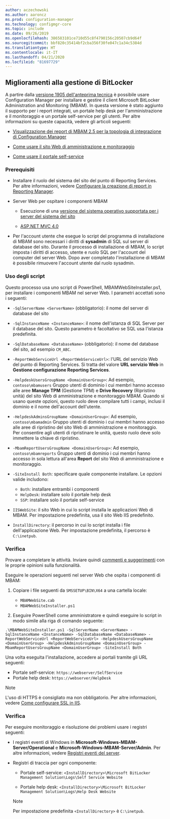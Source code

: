 ```yaml
---
author: aczechowski
ms.author: aaroncz
ms.prod: configuration-manager
ms.technology: configmgr-core
ms.topic: include
ms.date: 09/26/2019
ms.openlocfilehash: 386583101ce710d55c8f4790156c20507cb9d64f
ms.sourcegitcommit: bbf820c35414bf2cba356f30fe047c1a34c5384d
ms.translationtype: HT
ms.contentlocale: it-IT
ms.lasthandoff: 04/21/2020
ms.locfileid: "81697729"
---
```

## <a name="improvements-to-bitlocker-management"></a><a name="bkmk_bitlocker"></a> Miglioramenti alla gestione di BitLocker

<!--3601034-->

A partire dalla [versione 1905 dell'anteprima tecnica](../../technical-preview-1905.md#bkmk_bitlocker) è possibile usare Configuration Manager per installare e gestire il client Microsoft BitLocker Administration and Monitoring (MBAM). In questa versione è stato aggiunto il supporto per i report integrati, un portale help desk per l'amministrazione e il monitoraggio e un portale self-service per gli utenti. Per altre informazioni su queste capacità, vedere gli articoli seguenti:

- [Visualizzazione dei report di MBAM 2.5 per la topologia di integrazione di Configuration Manager](https://docs.microsoft.com/microsoft-desktop-optimization-pack/mbam-v25/viewing-mbam-25-reports-for-the-configuration-manager-integration-topology)

- [Come usare il sito Web di amministrazione e monitoraggio](https://docs.microsoft.com/microsoft-desktop-optimization-pack/mbam-v25/how-to-use-the-administration-and-monitoring-website)

- [Come usare il portale self-service](https://docs.microsoft.com/microsoft-desktop-optimization-pack/mbam-v25/how-to-use-the-self-service-portal-to-regain-access-to-a-computer-mbam-25)

### <a name="prerequisites"></a>Prerequisiti

- Installare il ruolo del sistema del sito del punto di Reporting Services. Per altre informazioni, vedere [Configurare la creazione di report in Reporting Manager](../../../../servers/manage/configuring-reporting.md).

- Server Web per ospitare i componenti MBAM

  - Esecuzione di una [versione del sistema operativo supportata per i server del sistema del sito](../../../../plan-design/configs/supported-operating-systems-for-site-system-servers.md)

  - [ASP.NET MVC 4.0](https://docs.microsoft.com/aspnet/mvc/mvc4)

- Per l'account utente che esegue lo script del programma di installazione di MBAM sono necessari i diritti di **sysadmin** di SQL sul server di database del sito. Durante il processo di installazione di MBAM, lo script imposta i diritti di accesso, utente e ruolo SQL per l'account del computer del server Web. Dopo aver completato l'installazione di MBAM è possibile rimuovere l'account utente dal ruolo sysadmin.

### <a name="script-usage"></a>Uso degli script

Questo processo usa uno script di PowerShell, MBAMWebSiteInstaller.ps1, per installare i componenti MBAM nel server Web. I parametri accettati sono i seguenti:

- `-SqlServerName <ServerName>` (obbligatorio): il nome del server di database del sito

- `-SqlInstanceName <InstanceName>`: il nome dell'istanza di SQL Server per il database del sito. Questo parametro è facoltativo se SQL usa l'istanza predefinita.

- `-SqlDatabaseName <DatabaseName>` (obbligatorio): il nome del database del sito, ad esempio `CM_ABC`.

- `-ReportWebServiceUrl <ReportWebServiceUrl>`: l'URL del servizio Web del punto di Reporting Services. Si tratta del valore **URL servizio Web** in **Gestione configurazione Reporting Services**.

- `-HelpdeskUsersGroupName <DomainUserGroup>`: Ad esempio, `contoso\mbamusers` Gruppo utenti di dominio i cui membri hanno accesso alle aree **Manage TPM** (Gestione TPM) e **Drive Recovery** (Ripristino unità) del sito Web di amministrazione e monitoraggio MBAM. Quando si usano queste opzioni, questo ruolo deve compilare tutti i campi, inclusi il dominio e il nome dell'account dell'utente.

- `-HelpdeskAdminsGroupName <DomainUserGroup>`: Ad esempio, `contoso\mbamadmin` Gruppo utenti di dominio i cui membri hanno accesso alle aree di ripristino del sito Web di amministrazione e monitoraggio. Per consentire agli utenti di ripristinare le unità, questo ruolo deve solo immettere la chiave di ripristino.

- `-MbamReportUsersGroupName <DomainUserGroup>`: Ad esempio, `contoso\mbamreports` Gruppo utenti di dominio i cui membri hanno accesso in sola lettura all'area **Report** del sito Web di amministrazione e monitoraggio.

- `-SiteInstall Both`: specificare quale componente installare. Le opzioni valide includono:
  - `Both`: installare entrambi i componenti
  - `HelpDesk`: installare solo il portale help desk
  - `SSP`: installare solo il portale self-service

- `IISWebSite`: il sito Web in cui lo script installa le applicazioni Web di MBAM. Per impostazione predefinita, usa il sito Web IIS predefinito.

- `InstallDirectory`: il percorso in cui lo script installa i file dell'applicazione Web. Per impostazione predefinita, il percorso è `C:\inetpub`.

### <a name="try-it-out"></a>Verifica

Provare a completare le attività. Inviare quindi [commenti e suggerimenti](../../../../understand/find-help.md#product-feedback) con le proprie opinioni sulla funzionalità.

Eseguire le operazioni seguenti nel server Web che ospita i componenti di MBAM:

1. Copiare i file seguenti da `SMSSETUP\BIN\X64` a una cartella locale:

    - `MBAMWebSite.cab`
    - `MBAMWebSiteInstaller.ps1`

1. Eseguire PowerShell come amministratore e quindi eseguire lo script in modo simile alla riga di comando seguente:

  `.\MBAMWebSiteInstaller.ps1 -SqlServerName <ServerName> -SqlInstanceName <InstanceName> -SqlDatabaseName <DatabaseName> -ReportWebServiceUrl <ReportWebServiceUrl> -HelpdeskUsersGroupName <DomainUserGroup> -HelpdeskAdminsGroupName <DomainUserGroup> -MbamReportUsersGroupName <DomainUserGroup> -SiteInstall Both`

Una volta eseguita l'installazione, accedere ai portali tramite gli URL seguenti:

- Portale self-service: `https://webserver/SelfService`
- Portale help desk: `https://webserver/HelpDesk`

> [!NOTE]
> L'uso di HTTPS è consigliato ma non obbligatorio. Per altre informazioni, vedere [Come configurare SSL in IIS](https://docs.microsoft.com/iis/manage/configuring-security/how-to-set-up-ssl-on-iis).

### <a name="verify"></a>Verifica

Per eseguire monitoraggio e risoluzione dei problemi usare i registri seguenti:

- I registri eventi di Windows in **Microsoft-Windows-MBAM-Server/Operational**  e **Microsoft-Windows-MBAM-Server/Admin**. Per altre informazioni, vedere [Registri eventi del server](https://docs.microsoft.com/microsoft-desktop-optimization-pack/mbam-v25/server-event-logs).

- Registri di traccia per ogni componente:

  - Portale self-service: `<InstallDirectory>\Microsoft BitLocker Management Solution\Logs\Self Service Website`

  - Portale help desk: `<InstallDirectory>\Microsoft BitLocker Management Solution\Logs\Help Desk Website`

  > [!NOTE]
  > Per impostazione predefinita `<InstallDirectory>` è `C:\inetpub`.
